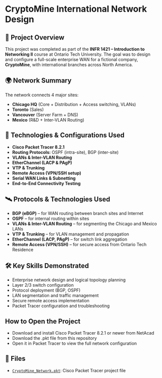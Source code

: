 # CryptoMine International Network Design

## 📁 Project Overview
This project was completed as part of the **INFR 1421 – Introduction to Networking II** course at Ontario Tech University. The goal was to design and configure a full-scale enterprise WAN for a fictional company, **CryptoMine**, with international branches across North America.

## 🌍 Network Summary
The network connects 4 major sites:
- **Chicago HQ** (Core + Distribution + Access switching, VLANs)
- **Toronto** (Sales)
- **Vancouver** (Server Farm + DNS)
- **Mexico** (R&D + Inter-VLAN Routing)

## 🔧 Technologies & Configurations Used
- **Cisco Packet Tracer 8.2.1**
- **Routing Protocols:** OSPF (intra-site), BGP (inter-site)
- **VLANs & Inter-VLAN Routing**
- **EtherChannel (LACP & PAgP)**
- **VTP & Trunking**
- **Remote Access (VPN/SSH setup)**
- **Serial WAN Links & Subnetting**
- **End-to-End Connectivity Testing**

## 🛰️ Protocols & Technologies Used
- **BGP (eBGP)** – for WAN routing between branch sites and Internet
- **OSPF** – for internal routing within sites
- **VLANs & Inter-VLAN Routing** – for segmenting the Chicago and Mexico LANs
- **VTP & Trunking** – for VLAN management and propagation
- **EtherChannel (LACP, PAgP)** – for switch link aggregation
- **Remote Access (VPN/SSH)** – for secure access from Ontario Tech Residence

## 🛠 Key Skills Demonstrated
- Enterprise network design and logical topology planning  
- Layer 2/3 switch configuration  
- Protocol deployment (BGP, OSPF)  
- LAN segmentation and traffic management  
- Secure remote access implementation  
- Packet Tracer configuration and troubleshooting

## How to Open the Project
- Download and install Cisco Packet Tracer 8.2.1 or newer from NetAcad
- Download the .pkt file from this repository
- Open it in Packet Tracer to view the full network configuration

## 📄 Files
- [`CryptoMine_Network.pkt`](./CryptoMine_Network.pkt): Cisco Packet Tracer project file

